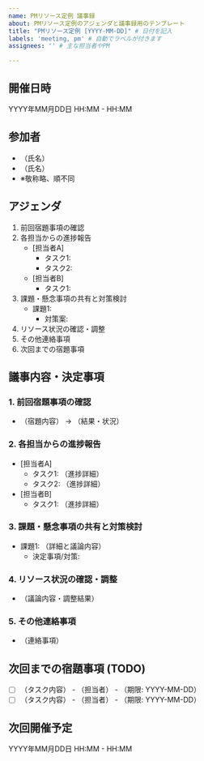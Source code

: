 ```yaml
---
name: PMリソース定例 議事録
about: PMリソース定例のアジェンダと議事録用のテンプレート
title: "PMリソース定例 [YYYY-MM-DD]" # 日付を記入
labels: 'meeting, pm' # 自動でラベルが付きます
assignees: '' # 主な担当者やPM

---
```


## 開催日時
YYYY年MM月DD日 HH:MM - HH:MM

## 参加者
- （氏名）
- （氏名）
- ※敬称略、順不同

## アジェンダ
1.  前回宿題事項の確認
2.  各担当からの進捗報告
    -   [担当者A]
        -   タスク1:
        -   タスク2:
    -   [担当者B]
        -   タスク1:
3.  課題・懸念事項の共有と対策検討
    -   課題1:
        -   対策案:
4.  リソース状況の確認・調整
5.  その他連絡事項
6.  次回までの宿題事項

## 議事内容・決定事項

### 1. 前回宿題事項の確認
-   （宿題内容） → （結果・状況）

### 2. 各担当からの進捗報告
-   [担当者A]
    -   タスク1: （進捗詳細）
    -   タスク2: （進捗詳細）
-   [担当者B]
    -   タスク1: （進捗詳細）

### 3. 課題・懸念事項の共有と対策検討
-   課題1: （詳細と議論内容）
    -   決定事項/対策:

### 4. リソース状況の確認・調整
-   （議論内容・調整結果）

### 5. その他連絡事項
-   （連絡事項）

## 次回までの宿題事項 (TODO)
-   [ ] （タスク内容） - （担当者） - （期限: YYYY-MM-DD）
-   [ ] （タスク内容） - （担当者） - （期限: YYYY-MM-DD）

## 次回開催予定
YYYY年MM月DD日 HH:MM - HH:MM

